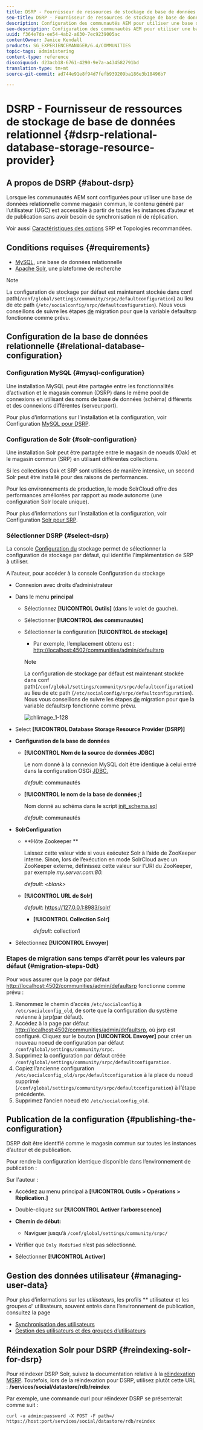 ```yaml
---
title: DSRP - Fournisseur de ressources de stockage de base de données relationnel
seo-title: DSRP - Fournisseur de ressources de stockage de base de données relationnel
description: Configuration des communautés AEM pour utiliser une base de données relationnelle comme magasin commun
seo-description: Configuration des communautés AEM pour utiliser une base de données relationnelle comme magasin commun
uuid: f364e7da-ee54-4ab2-a630-7ec9239005ac
contentOwner: Janice Kendall
products: SG_EXPERIENCEMANAGER/6.4/COMMUNITIES
topic-tags: administering
content-type: reference
discoiquuid: d23acb18-6761-4290-9e7a-a434582791bd
translation-type: tm+mt
source-git-commit: ad744e91e8f94d7fefb939209ba186e3b18496b7

---
```



# DSRP - Fournisseur de ressources de stockage de base de données relationnel {#dsrp-relational-database-storage-resource-provider}

## A propos de DSRP {#about-dsrp}

Lorsque les communautés AEM sont configurées pour utiliser une base de données relationnelle comme magasin commun, le contenu généré par l’utilisateur (UGC) est accessible à partir de toutes les instances d’auteur et de publication sans avoir besoin de synchronisation ni de réplication.

Voir aussi [Caractéristiques des options](working-with-srp.md#characteristics-of-srp-options) SRP et Topologies [](topologies.md)recommandées.

## Conditions requises {#requirements}

* [MySQL](#mysql-configuration), une base de données relationnelle
* [Apache Solr](#solr-configuration), une plateforme de recherche

>[!NOTE]
>
>La configuration de stockage par défaut est maintenant stockée dans conf path(`/conf/global/settings/community/srpc/defaultconfiguration`) au lieu de etc path (`/etc/socialconfig/srpc/defaultconfiguration`). Nous vous conseillons de suivre les étapes [de](#migration-steps-0dt) migration pour que la variable defaultsrp fonctionne comme prévu.


## Configuration de la base de données relationnelle {#relational-database-configuration}

### Configuration MySQL {#mysql-configuration}

Une installation MySQL peut être partagée entre les fonctionnalités d’activation et le magasin commun (DSRP) dans le même pool de connexions en utilisant des noms de base de données (schéma) différents et des connexions différentes (serveur:port).

Pour plus d’informations sur l’installation et la configuration, voir Configuration [MySQL pour DSRP](dsrp-mysql.md).

### Configuration de Solr {#solr-configuration}

Une installation Solr peut être partagée entre le magasin de noeuds (Oak) et le magasin commun (SRP) en utilisant différentes collections.

Si les collections Oak et SRP sont utilisées de manière intensive, un second Solr peut être installé pour des raisons de performances.

Pour les environnements de production, le mode SolrCloud offre des performances améliorées par rapport au mode autonome (une configuration Solr locale unique).

Pour plus d’informations sur l’installation et la configuration, voir Configuration [Solr pour SRP](solr.md).

### Sélectionner DSRP {#select-dsrp}

La console [Configuration du](srp-config.md) stockage permet de sélectionner la configuration de stockage par défaut, qui identifie l&#39;implémentation de SRP à utiliser.

A l’auteur, pour accéder à la console Configuration du stockage

* Connexion avec droits d’administrateur
* Dans le menu **principal**

   * Sélectionnez **[!UICONTROL Outils]** (dans le volet de gauche).
   * Sélectionner **[!UICONTROL des communautés]**
   * Sélectionner la configuration **[!UICONTROL de stockage]**

      * Par exemple, l’emplacement obtenu est : [http://localhost:4502/communities/admin/defaultsrp](http://localhost:4502/communities/admin/defaultsrp)
      >[!NOTE]
      >
      >La configuration de stockage par défaut est maintenant stockée dans conf path(`/conf/global/settings/community/srpc/defaultconfiguration`) au lieu de etc path (`/etc/socialconfig/srpc/defaultconfiguration`). Nous vous conseillons de suivre les étapes [de](#migration-steps-0dt) migration pour que la variable defaultsrp fonctionne comme prévu.

      ![chlimage_1-128](assets/chlimage_1-128.png)

* Select **[!UICONTROL Database Storage Resource Provider (DSRP)]**
* **Configuration de la base de données**

   * **[!UICONTROL Nom de la source de données JDBC]**

      Le nom donné à la connexion MySQL doit être identique à celui entré dans la configuration OSGi [JDBC.](dsrp-mysql.md#configurejdbcconnections)

      *default*: communautés

   * **[!UICONTROL le nom de la base de données ;]**

      Nom donné au schéma dans le script [init_schema.sql](dsrp-mysql.md#obtain-the-sql-script)

      *default*: communautés

* **SolrConfiguration**

   * **[](https://cwiki.apache.org/confluence/display/solr/Using+ZooKeeper+to+Manage+Configuration+Files)Hôte Zookeeper **

      Laissez cette valeur vide si vous exécutez Solr à l’aide de ZooKeeper interne. Sinon, lors de l’exécution en mode [](solr.md#solrcloud-mode) SolrCloud avec un ZooKeeper externe, définissez cette valeur sur l’URI du ZooKeeper, par exemple *my.server.com:80.*

      *default*: *&lt;blank>*

   * **[!UICONTROL URL de Solr]**

      *default*: https://127.0.0.1:8983/solr/

      * **[!UICONTROL Collection Solr]**

         *default*: collection1

* Sélectionnez **[!UICONTROL Envoyer]**

### Etapes de migration sans temps d’arrêt pour les valeurs par défaut {#migration-steps-0dt}

Pour vous assurer que la page par défaut [http://localhost:4502/communities/admin/defaultsrp](http://localhost:4502/communities/admin/defaultsrp) fonctionne comme prévu :

1. Renommez le chemin d’accès `/etc/socialconfig` à `/etc/socialconfig_old`, de sorte que la configuration du système revienne à jsrp(par défaut).
1. Accédez à la page par défaut [http://localhost:4502/communities/admin/defaultsrp](http://localhost:4502/communities/admin/defaultsrp), où jsrp est configuré. Cliquez sur le bouton **[!UICONTROL Envoyer]** pour créer un nouveau noeud de configuration par défaut `/conf/global/settings/community/srpc`.
1. Supprimez la configuration par défaut créée `/conf/global/settings/community/srpc/defaultconfiguration`.
1. Copiez l’ancienne configuration `/etc/socialconfig_old/srpc/defaultconfiguration` à la place du noeud supprimé (`/conf/global/settings/community/srpc/defaultconfiguration`) à l’étape précédente.
1. Supprimez l’ancien noeud etc `/etc/socialconfig_old`.

## Publication de la configuration {#publishing-the-configuration}

DSRP doit être identifié comme le magasin commun sur toutes les instances d’auteur et de publication.

Pour rendre la configuration identique disponible dans l’environnement de publication :

Sur l&#39;auteur :

* Accédez au menu principal à **[!UICONTROL Outils > Opérations > Réplication.]**
* Double-cliquez sur **[!UICONTROL Activer l’arborescence]**
* **Chemin de début:**

   * Naviguer jusqu’à `/conf/global/settings/community/srpc/`

* Vérifier que `Only Modified` n’est pas sélectionné.
* Sélectionner **[!UICONTROL Activer]**

## Gestion des données utilisateur {#managing-user-data}

Pour plus d’informations sur les *utilisateurs*, les profils ** utilisateur et les groupes *d’* utilisateurs, souvent entrés dans l’environnement de publication, consultez la page

* [Synchronisation des utilisateurs](sync.md)
* [Gestion des utilisateurs et des groupes d’utilisateurs](users.md)

## Réindexation Solr pour DSRP {#reindexing-solr-for-dsrp}

Pour réindexer DSRP Solr, suivez la documentation relative à la [réindexation MSRP](msrp.md#msrp-reindex-tool). Toutefois, lors de la réindexation pour DSRP, utilisez plutôt cette URL : **/services/social/datastore/rdb/reindex**

Par exemple, une commande curl pour réindexer DSRP se présenterait comme suit :

```shell
curl -u admin:password -X POST -F path=/ https://host:port/services/social/datastore/rdb/reindex
```
